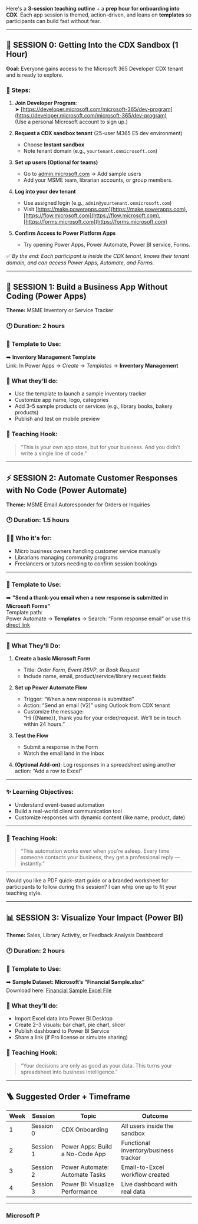 Here's a **3-session teaching outline** + a **prep hour for onboarding into CDX**. Each app session is themed, action-driven, and leans on **templates** so participants can build fast without fear.

---

## 🧭 SESSION 0: Getting Into the CDX Sandbox (1 Hour)

**Goal:** Everyone gains access to the Microsoft 365 Developer CDX tenant and is ready to explore.

### 🧱 Steps:
1. **Join Developer Program**:  
   ➤ [https://developer.microsoft.com/microsoft-365/dev-program](https://developer.microsoft.com/microsoft-365/dev-program)  
   (Use a personal Microsoft account to sign up.)

2. **Request a CDX sandbox tenant** (25-user M365 E5 dev environment)
   - Choose **Instant sandbox**
   - Note tenant domain (e.g., `yourtenant.onmicrosoft.com`)

3. **Set up users (Optional for teams)**  
   - Go to [admin.microsoft.com](https://admin.microsoft.com) → Add sample users  
   - Add your MSME team, librarian accounts, or group members.

4. **Log into your dev tenant**  
   - Use assigned login (e.g., `admin@yourtenant.onmicrosoft.com`)  
   - Visit [https://make.powerapps.com](https://make.powerapps.com), [https://flow.microsoft.com](https://flow.microsoft.com), [https://forms.microsoft.com](https://forms.microsoft.com)

5. **Confirm Access to Power Platform Apps**  
   - Try opening Power Apps, Power Automate, Power BI service, Forms.

✅ *By the end: Each participant is inside the CDX tenant, knows their tenant domain, and can access Power Apps, Automate, and Forms.*

---

## 🧠 SESSION 1: Build a Business App Without Coding (Power Apps)

**Theme:** MSME Inventory or Service Tracker

### 🕐 Duration: 2 hours  
### 🧰 Template to Use:  
➡️ **Inventory Management Template**  
Link: In Power Apps → *Create* → *Templates* → **Inventory Management**

### 🧩 What they’ll do:
- Use the template to launch a sample inventory tracker
- Customize app name, logo, categories
- Add 3–5 sample products or services (e.g., library books, bakery products)
- Publish and test on mobile preview

### 💬 Teaching Hook:
> “This is your own app store, but for your business. And you didn’t write a single line of code.”

---

## ⚡ **SESSION 2: Automate Customer Responses with No Code (Power Automate)**

**Theme:** MSME Email Autoresponder for Orders or Inquiries

### 🕐 Duration: 1.5 hours  
### 👩‍🏫 Who it's for:  
- Micro business owners handling customer service manually  
- Librarians managing community programs  
- Freelancers or tutors needing to confirm session bookings  

---

### 🧰 Template to Use:  
➡️ **"Send a thank-you email when a new response is submitted in Microsoft Forms"**  
Template path:  
Power Automate → **Templates** → Search: “Form response email” or use this [direct link](https://flow.microsoft.com/en-us/galleries/public/templates/9ba7fcd041ae46cf8f2c59a8e3a2606b/send-a-thank-you-email-when-a-new-response-is-submitted-in-microsoft-forms/)

---

### 🔧 What They’ll Do:
1. **Create a basic Microsoft Form**  
   - Title: *Order Form*, *Event RSVP*, or *Book Request*
   - Include name, email, product/service/library request fields

2. **Set up Power Automate Flow**  
   - Trigger: “When a new response is submitted”
   - Action: “Send an email (V2)” using Outlook from CDX tenant
   - Customize the message:  
     “Hi {{Name}}, thank you for your order/request. We’ll be in touch within 24 hours.”

3. **Test the Flow**  
   - Submit a response in the Form  
   - Watch the email land in the inbox

4. **(Optional Add-on)**: Log responses in a spreadsheet using another action: “Add a row to Excel”

---

### ✨ Learning Objectives:
- Understand event-based automation
- Build a real-world client communication tool
- Customize responses with dynamic content (like name, product, date)

---

### 💬 Teaching Hook:
> “This automation works even when you're asleep. Every time someone contacts your business, they get a professional reply — instantly.”

---

Would you like a PDF quick-start guide or a branded worksheet for participants to follow during this session? I can whip one up to fit your teaching style.

---

## 📊 SESSION 3: Visualize Your Impact (Power BI)

**Theme:** Sales, Library Activity, or Feedback Analysis Dashboard

### 🕐 Duration: 2 hours  
### 🧰 Template to Use:
➡️ **Sample Dataset: Microsoft’s “Financial Sample.xlsx”**  
Download here: [Financial Sample Excel File](https://learn.microsoft.com/en-us/power-bi/create-reports/sample-financial-download)

### 🧩 What they’ll do:
- Import Excel data into Power BI Desktop
- Create 2–3 visuals: bar chart, pie chart, slicer
- Publish dashboard to Power BI Service
- Share a link (if Pro license or simulate sharing)

### 💬 Teaching Hook:
> “Your decisions are only as good as your data. This turns your spreadsheet into business intelligence.”

---

## 🪜 Suggested Order + Timeframe
| Week | Session | Topic                                  | Outcome |
|------|---------|----------------------------------------|---------|
| 1    | Session 0 | CDX Onboarding                         | All users inside the sandbox |
| 2    | Session 1 | Power Apps: Build a No-Code App        | Functional inventory/business tracker |
| 3    | Session 2 | Power Automate: Automate Tasks         | Email-to-Excel workflow created |
| 4    | Session 3 | Power BI: Visualize Performance        | Live dashboard with real data |

---

### Microsoft P
